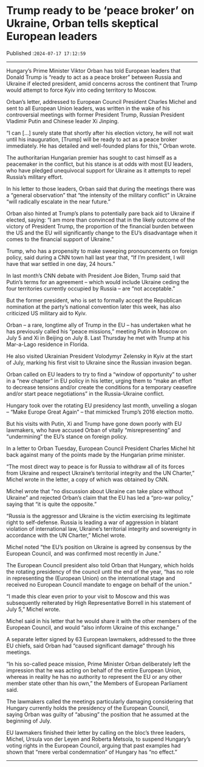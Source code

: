 # Trump ready to be ‘peace broker’ on Ukraine, Orban tells skeptical European leaders

Published :`2024-07-17 17:12:59`

---

Hungary’s Prime Minister Viktor Orban has told European leaders that Donald Trump is “ready to act as a peace broker” between Russia and Ukraine if elected president, amid concerns across the continent that Trump would attempt to force Kyiv into ceding territory to Moscow.

Orban’s letter, addressed to European Council President Charles Michel and sent to all European Union leaders, was written in the wake of his controversial meetings with former President Trump, Russian President Vladimir Putin and Chinese leader Xi Jinping.

“I can […] surely state that shortly after his election victory, he will not wait until his inauguration, [Trump] will be ready to act as a peace broker immediately. He has detailed and well-founded plans for this,” Orban wrote.

The authoritarian Hungarian premier has sought to cast himself as a peacemaker in the conflict, but his stance is at odds with most EU leaders, who have pledged unequivocal support for Ukraine as it attempts to repel Russia’s military effort.

In his letter to those leaders, Orban said that during the meetings there was a “general observation” that “the intensity of the military conflict” in Ukraine “will radically escalate in the near future.”

Orban also hinted at Trump’s plans to potentially pare back aid to Ukraine if elected, saying: “I am more than convinced that in the likely outcome of the victory of President Trump, the proportion of the financial burden between the US and the EU will significantly change to the EU’s disadvantage when it comes to the financial support of Ukraine.”

Trump, who has a propensity to make sweeping pronouncements on foreign policy, said during a CNN town hall last year that, “If I’m president, I will have that war settled in one day, 24 hours.”

In last month’s CNN debate with President Joe Biden, Trump said that Putin’s terms for an agreement – which would include Ukraine ceding the four territories currently occupied by Russia – are “not acceptable.”

But the former president, who is set to formally accept the Republican nomination at the party’s national convention later this week, has also criticized US military aid to Kyiv.

Orban – a rare, longtime ally of Trump in the EU – has undertaken what he has previously called his “peace missions,” meeting Putin in Moscow on July 5 and Xi in Beijing on July 8. Last Thursday he met with Trump at his Mar-a-Lago residence in Florida.

He also visited Ukrainian President Volodymyr Zelensky in Kyiv at the start of July, marking his first visit to Ukraine since the Russian invasion began.

Orban called on EU leaders to try to find a “window of opportunity” to usher in a “new chapter” in EU policy in his letter, urging them to “make an effort to decrease tensions and/or create the conditions for a temporary ceasefire and/or start peace negotiations” in the Russia-Ukraine conflict.

Hungary took over the rotating EU presidency last month, unveiling a slogan – “Make Europe Great Again” – that mimicked Trump’s 2016 election motto.

But his visits with Putin, Xi and Trump have gone down poorly with EU lawmakers, who have accused Orban of vitally “misrepresenting” and “undermining” the EU’s stance on foreign policy.

In a letter to Orban Tuesday, European Council President Charles Michel hit back against many of the points made by the Hungarian prime minister.

“The most direct way to peace is for Russia to withdraw all of its forces from Ukraine and respect Ukraine’s territorial integrity and the UN Charter,” Michel wrote in the letter, a copy of which was obtained by CNN.

Michel wrote that “no discussion about Ukraine can take place without Ukraine” and rejected Orban’s claim that the EU has led a “pro-war policy,” saying that “it is quite the opposite.”

“Russia is the aggressor and Ukraine is the victim exercising its legitimate right to self-defense. Russia is leading a war of aggression in blatant violation of international law, Ukraine’s territorial integrity and sovereignty in accordance with the UN Charter,” Michel wrote.

Michel noted “the EU’s position on Ukraine is agreed by consensus by the European Council, and was confirmed most recently in June.”

The European Council president also told Orban that Hungary, which holds the rotating presidency of the council until the end of the year, “has no role in representing the (European Union) on the international stage and received no European Council mandate to engage on behalf of the union.”

“I made this clear even prior to your visit to Moscow and this was subsequently reiterated by High Representative Borrell in his statement of July 5,” Michel wrote.

Michel said in his letter that he would share it with the other members of the European Council, and would “also inform Ukraine of this exchange.”

A separate letter signed by 63 European lawmakers, addressed to the three EU chiefs, said Orban had “caused significant damage” through his meetings.

“In his so-called peace mission, Prime Minister Orban deliberately left the impression that he was acting on behalf of the entire European Union, whereas in reality he has no authority to represent the EU or any other member state other than his own,” the Members of European Parliament said.

The lawmakers called the meetings particularly damaging considering that Hungary currently holds the presidency of the European Council, saying Orban was guilty of “abusing” the position that he assumed at the beginning of July.

EU lawmakers finished their letter by calling on the bloc’s three leaders, Michel, Ursula von der Leyen and Roberta Metsola, to suspend Hungary’s voting rights in the European Council, arguing that past examples had shown that “mere verbal condemnation” of Hungary has “no effect.”

---

